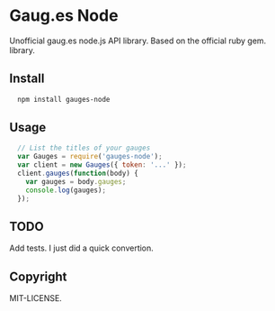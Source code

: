 Gaug.es Node
============

Unofficial gaug.es node.js API library. Based on the official ruby gem.
library.

Install
-------

```sh
  npm install gauges-node
```

Usage
-----

```js
  // List the titles of your gauges
  var Gauges = require('gauges-node');
  var client = new Gauges({ token: '...' });
  client.gauges(function(body) {
    var gauges = body.gauges;
    console.log(gauges);
  });
```

TODO
----

Add tests. I just did a quick convertion.

Copyright
---------

MIT-LICENSE.
